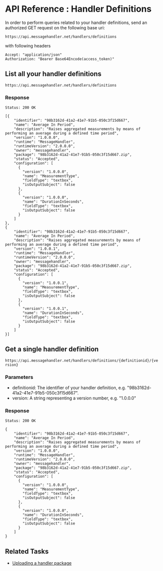 # API Reference : Handler Definitions

In order to perform queries related to your handler definitions, send an authorized GET request on the following base uri:

`https://api.messagehandler.net/handlers/definitions`

with following headers

<!-- start of code block -->
 
	Accept: "application/json"
	Authorization: "Bearer Base64Encode(access_token)"
    
<!-- end of code block -->

## List all your handler definitions

`https://api.messagehandler.net/handlers/definitions`

### Response

<!-- start of code block -->

	Status: 200 OK

	[{
		"identifier": "98b3162d-41a2-41e7-91b5-050c3f15d667",
		"name": "Average In Period",
		"description": "Raises aggregated measurements by means of performing an average during a defined time period",
		"version": "1.0.0.0",
		"runtime": "MessageHandler",
		"runtimeVersion": "2.0.0.0",
		"owner": "messagehandler",
		"package": "98b3162d-41a2-41e7-91b5-050c3f15d667.zip",
		"status": "Accepted",
		"configuration": [
		  {
			"version": "1.0.0.0",
			"name": "MeasurementType",
			"fieldType": "textbox",
			"isOutputSubject": false
		  },
		  {
			"version": "1.0.0.0",
			"name": "DurationInSeconds",
			"fieldType": "textbox",
			"isOutputSubject": false
		  }
		]
	},
	{
		"identifier": "98b3162d-41a2-41e7-91b5-050c3f15d667",
		"name": "Average In Period",
		"description": "Raises aggregated measurements by means of performing an average during a defined time period",
		"version": "1.0.0.1",
		"runtime": "MessageHandler",
		"runtimeVersion": "2.0.0.0",
		"owner": "messagehandler",
		"package": "98b3162d-41a2-41e7-91b5-050c3f15d667.zip",
		"status": "Accepted",
		"configuration": [
		  {
			"version": "1.0.0.1",
			"name": "MeasurementType",
			"fieldType": "textbox",
			"isOutputSubject": false
		  },
		  {
			"version": "1.0.0.1",
			"name": "DurationInSeconds",
			"fieldType": "textbox",
			"isOutputSubject": false
		  }
		]
	}]

<!-- end of code block -->

## Get a single handler definition

`https://api.messagehandler.net/handlers/definitions/{definitionid}/{version}`

### Parameters

 * definitionid: The identifier of your handler definition, e.g. "98b3162d-41a2-41e7-91b5-050c3f15d667".
 * version: A string representing a version number, e.g. "1.0.0.0"

### Response

<!-- start of code block -->

	Status: 200 OK

	{
		"identifier": "98b3162d-41a2-41e7-91b5-050c3f15d667",
		"name": "Average In Period",
		"description": "Raises aggregated measurements by means of performing an average during a defined time period",
		"version": "1.0.0.0",
		"runtime": "MessageHandler",
		"runtimeVersion": "2.0.0.0",
		"owner": "messagehandler",
		"package": "98b3162d-41a2-41e7-91b5-050c3f15d667.zip",
		"status": "Accepted",
		"configuration": [
		  {
			"version": "1.0.0.0",
			"name": "MeasurementType",
			"fieldType": "textbox",
			"isOutputSubject": false
		  },
		  {
			"version": "1.0.0.0",
			"name": "DurationInSeconds",
			"fieldType": "textbox",
			"isOutputSubject": false
		  }
		]
	}

<!-- end of code block -->
  
## Related Tasks

* [Uploading a handler package](/documentation/api/definitions/package)